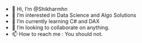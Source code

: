 - 👋 Hi, I’m @Shikharmhn
- 👀 I’m interested in Data Science and Algo Solutions
- 🌱 I’m currently learning C# and DAX
- 💞️ I’m looking to collaborate on anything.
- 📫 How to reach me : You should not.

<!---
Shikharmhn/Shikharmhn is a ✨ special ✨ repository because its `README.md` (this file) appears on your GitHub profile.
You can click the Preview link to take a look at your changes.
--->
